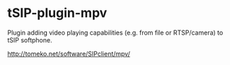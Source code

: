 # tSIP-plugin-mpv

Plugin adding video playing capabilities (e.g. from file or RTSP/camera) to tSIP softphone.

http://tomeko.net/software/SIPclient/mpv/

